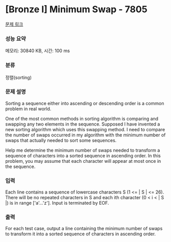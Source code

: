# [Bronze I] Minimum Swap - 7805 

[문제 링크](https://www.acmicpc.net/problem/7805) 

### 성능 요약

메모리: 30840 KB, 시간: 100 ms

### 분류

정렬(sorting)

### 문제 설명

<p>Sorting a sequence either into ascending or descending order is a common problem in real world.</p>

<p>One of the most common methods in sorting algorithm is comparing and swapping any two elements in the sequence. Supposed I have invented a new sorting algorithm which uses this swapping method. I need to compare the number of swaps occurred in my algorithm with the minimum number of swaps that actually needed to sort some sequences.</p>

<p>Help me determine the minimum number of swaps needed to transform a sequence of characters into a sorted sequence in ascending order. In this problem, you may assume that each character will appear at most once in the sequence.</p>

### 입력 

 <p>Each line contains a sequence of lowercase characters S (1 <= | S | <= 26). There will be no repeated characters in S and each ith character (0 < i < | S |) is in range ['a'...'z']. Input is terminated by EOF.</p>

<p> </p>

### 출력 

 <p>For each test case, output a line containing the minimum number of swaps to transform it into a sorted sequence of characters in ascending order.</p>

<p> </p>

